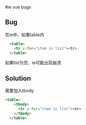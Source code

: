 #ie vue bugs
## Bug
在ie中，如果table内
```html
  <table>
    <tr v-for="item in list"><tr>
  </table>
```
如果list为空，ie可能出现崩溃
## Solution

需要加入tbody
```html
<table>
    <tbody>
      <tr v-for="item in list"><tr>
    </tbody>
  </table>
```